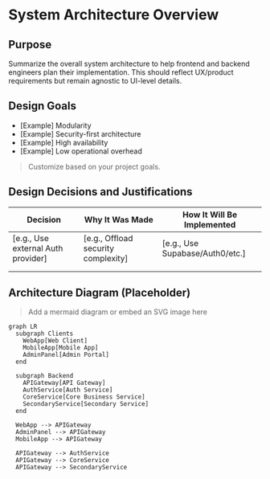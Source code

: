 # System Architecture Overview

## Purpose
Summarize the overall system architecture to help frontend and backend engineers plan their implementation. This should reflect UX/product requirements but remain agnostic to UI-level details.

## Design Goals
- [Example] Modularity
- [Example] Security-first architecture
- [Example] High availability
- [Example] Low operational overhead

> Customize based on your project goals.

## Design Decisions and Justifications

| Decision | Why It Was Made | How It Will Be Implemented |
|----------|------------------|----------------------------|
| [e.g., Use external Auth provider] | [e.g., Offload security complexity] | [e.g., Use Supabase/Auth0/etc.] |
| | | |
| | | |

## Architecture Diagram (Placeholder)

> Add a mermaid diagram or embed an SVG image here

```mermaid
graph LR
  subgraph Clients
    WebApp[Web Client]
    MobileApp[Mobile App]
    AdminPanel[Admin Portal]
  end

  subgraph Backend
    APIGateway[API Gateway]
    AuthService[Auth Service]
    CoreService[Core Business Service]
    SecondaryService[Secondary Service]
  end

  WebApp --> APIGateway
  AdminPanel --> APIGateway
  MobileApp --> APIGateway

  APIGateway --> AuthService
  APIGateway --> CoreService
  APIGateway --> SecondaryService
